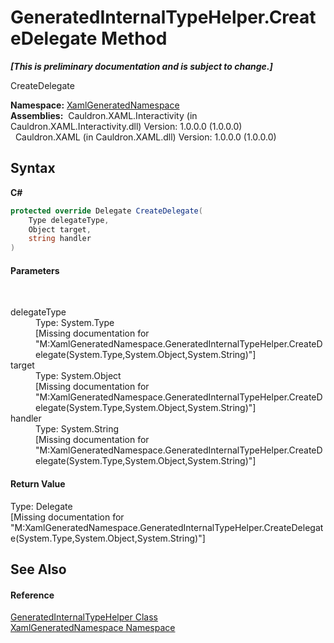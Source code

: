 # GeneratedInternalTypeHelper.CreateDelegate Method 
 _**\[This is preliminary documentation and is subject to change.\]**_

CreateDelegate

**Namespace:**&nbsp;<a href="N_XamlGeneratedNamespace">XamlGeneratedNamespace</a><br />**Assemblies:**&nbsp;&nbsp;Cauldron.XAML.Interactivity (in Cauldron.XAML.Interactivity.dll) Version: 1.0.0.0 (1.0.0.0)<br />&nbsp;&nbsp;Cauldron.XAML (in Cauldron.XAML.dll) Version: 1.0.0.0 (1.0.0.0)<br />

## Syntax

**C#**<br />
``` C#
protected override Delegate CreateDelegate(
	Type delegateType,
	Object target,
	string handler
)
```


#### Parameters
&nbsp;<dl><dt>delegateType</dt><dd>Type: System.Type<br />\[Missing <param name="delegateType"/> documentation for "M:XamlGeneratedNamespace.GeneratedInternalTypeHelper.CreateDelegate(System.Type,System.Object,System.String)"\]</dd><dt>target</dt><dd>Type: System.Object<br />\[Missing <param name="target"/> documentation for "M:XamlGeneratedNamespace.GeneratedInternalTypeHelper.CreateDelegate(System.Type,System.Object,System.String)"\]</dd><dt>handler</dt><dd>Type: System.String<br />\[Missing <param name="handler"/> documentation for "M:XamlGeneratedNamespace.GeneratedInternalTypeHelper.CreateDelegate(System.Type,System.Object,System.String)"\]</dd></dl>

#### Return Value
Type: Delegate<br />\[Missing <returns> documentation for "M:XamlGeneratedNamespace.GeneratedInternalTypeHelper.CreateDelegate(System.Type,System.Object,System.String)"\]

## See Also


#### Reference
<a href="T_XamlGeneratedNamespace_GeneratedInternalTypeHelper">GeneratedInternalTypeHelper Class</a><br /><a href="N_XamlGeneratedNamespace">XamlGeneratedNamespace Namespace</a><br />